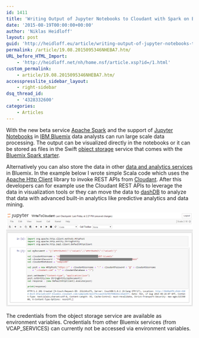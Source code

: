 ```yaml
---
id: 1411
title: 'Writing Output of Jupyter Notebooks to Cloudant with Spark on Bluemix'
date: '2015-08-19T00:00:00+00:00'
author: 'Niklas Heidloff'
layout: post
guid: 'http://heidloff.eu/article/writing-output-of-jupyter-notebooks-to-cloudant-with-spark-on-bluemix/'
permalink: /article/19.08.2015095346NHEBA7.htm/
URL_before_HTML_Import:
    - 'http://heidloff.net/nh/home.nsf/article.xsp?id=/1.html'
custom_permalink:
    - article/19.08.2015095346NHEBA7.htm/
accesspresslite_sidebar_layout:
    - right-sidebar
dsq_thread_id:
    - '4328332600'
categories:
    - Articles
---
```


 With the new beta service [Apache Spark](https://www.ng.bluemix.net/docs/services/AnalyticsforApacheSpark/index.html) and the support of [Jupyter Notebooks](https://jupyter.org/) in [IBM Bluemix](https://bluemix.net/) data analysts can run large scale data processing. The output can be visualized directly in the notebooks or it can be stored as files in the Swift [object storage](https://console.ng.bluemix.net/catalog/object-storage/) service that comes with the [Bluemix Spark starter](https://console.ng.bluemix.net/catalog/apache-spark-starter/).

 Alternatively you can also store the data in other [data and analytics services](https://console.ng.bluemix.net/data/discovery/) in Bluemix. In the example below I wrote simple Scala code which uses the [Apache Http Client](https://hc.apache.org/) library to invoke REST APIs from [Cloudant](https://cloudant.com/). After this developers can for example use the Cloudant REST APIs to leverage the data in visualization tools or they can move the data to [dashDB](https://console.ng.bluemix.net/catalog/dashdb/) to analyze that data with advanced built-in analytics like predictive analytics and data mining.

![image](/assets/img/2015/08/sparkwritetocloudant.png)

 The credentials from the object storage service are available as environment variables. Credentials from other Bluemix services (from VCAP\_SERVICES) can currently not be accessed via environment variables.